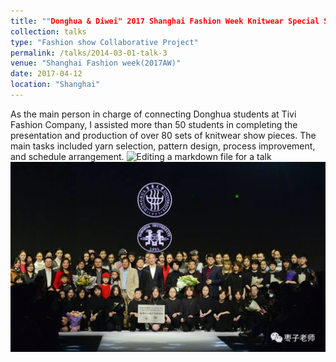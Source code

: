 ```yaml
---
title: ""Donghua & Diwei" 2017 Shanghai Fashion Week Knitwear Special Show "
collection: talks
type: "Fashion show Collaborative Project"
permalink: /talks/2014-03-01-talk-3
venue: "Shanghai Fashion week(2017AW)"
date: 2017-04-12
location: "Shanghai"
---
```


As the main person in charge of connecting Donghua students at Tivi Fashion Company, I assisted more than 50 students in completing the presentation and production of over 80 sets of knitwear show pieces. The main tasks included yarn selection, pattern design, process improvement, and schedule arrangement.
![Editing a markdown file for a talk](/images/2017xiuchang.png)
![Editing a markdown file for a talk](/images/2017hezhao.jpg)